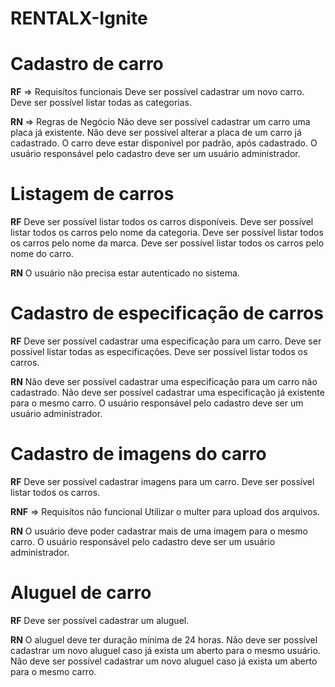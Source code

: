# RENTALX-Ignite

# Cadastro de carro

**RF** => Requisítos funcionais
Deve ser possível cadastrar um novo carro.
Deve ser possível listar todas as categorias.

**RN** => Regras de Negócio
Não deve ser possível cadastrar um carro uma placa já existente.
Não deve ser possível alterar a placa de um carro já cadastrado.
O carro deve estar disponível por padrão, após cadastrado.
O usuário responsável pelo cadastro deve ser um usuário administrador.

# Listagem de carros

**RF**
Deve ser possível listar todos os carros disponíveis.
Deve ser possível listar todos os carros pelo nome da categoria.
Deve ser possível listar todos os carros pelo nome da marca.
Deve ser possível listar todos os carros pelo nome do carro.

**RN**
O usuário não precisa estar autenticado no sistema.


# Cadastro de especificação de carros

**RF**
Deve ser possível cadastrar uma especificação para um carro.
Deve ser possível listar todas as especificações.
Deve ser possível listar todos os carros.

**RN**
Não deve ser possível cadastrar uma especificação para um carro não cadastrado.
Não deve ser possível cadastrar uma especificação já existente para o mesmo carro.
O usuário responsável pelo cadastro deve ser um usuário administrador.

# Cadastro de imagens do carro

**RF**
Deve ser possível cadastrar imagens para um carro.
Deve ser possível listar todos os carros.

**RNF** => Requisítos não funcional
Utilizar o multer para upload dos arquivos.

**RN**
O usuário deve poder cadastrar mais de uma imagem para o mesmo carro.
O usuário responsável pelo cadastro deve ser um usuário administrador.


# Aluguel de carro

**RF**
Deve ser possível cadastrar um aluguel.

**RN**
O aluguel deve ter duração mínima de 24 horas.
Não deve ser possível cadastrar um novo aluguel caso já exista um aberto para o mesmo usuário.
Não deve ser possível cadastrar um novo aluguel caso já exista um aberto para o mesmo carro.